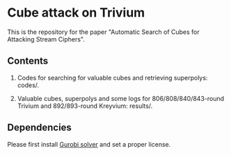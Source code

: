 # Cube attack on Trivium
This is the repository for the paper "Automatic Search of Cubes for Attacking Stream Ciphers".

## Contents

1. Codes for searching for valuable cubes and retrieving superpolys: codes/.

2. Valuable cubes, superpolys and some logs for 806/808/840/843-round Trivium and 892/893-round Kreyvium: results/.

## Dependencies

Please first install [Gurobi solver](https://www.gurobi.com) and set a proper license. 

